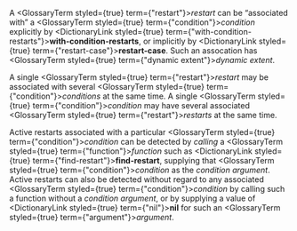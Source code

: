  



A <GlossaryTerm styled={true} term={"restart"}><i>restart</i></GlossaryTerm> can be “associated with” a <GlossaryTerm styled={true} term={"condition"}><i>condition</i></GlossaryTerm> explicitly by <DictionaryLink styled={true} term={"with-condition-restarts"}><b>with-condition-restarts</b></DictionaryLink>, or implicitly by <DictionaryLink styled={true} term={"restart-case"}><b>restart-case</b></DictionaryLink>. Such an assocation has <GlossaryTerm styled={true} term={"dynamic extent"}><i>dynamic extent</i></GlossaryTerm>. 



A single <GlossaryTerm styled={true} term={"restart"}><i>restart</i></GlossaryTerm> may be associated with several <GlossaryTerm styled={true} term={"condition"}><i>conditions</i></GlossaryTerm> at the same time. A single <GlossaryTerm styled={true} term={"condition"}><i>condition</i></GlossaryTerm> may have several associated <GlossaryTerm styled={true} term={"restart"}><i>restarts</i></GlossaryTerm> at the same time. 



Active restarts associated with a particular <GlossaryTerm styled={true} term={"condition"}><i>condition</i></GlossaryTerm> can be detected by *calling* a <GlossaryTerm styled={true} term={"function"}><i>function</i></GlossaryTerm> such as <DictionaryLink styled={true} term={"find-restart"}><b>find-restart</b></DictionaryLink>, supplying that <GlossaryTerm styled={true} term={"condition"}><i>condition</i></GlossaryTerm> as the *condition argument*. Active restarts can also be detected without regard to any associated <GlossaryTerm styled={true} term={"condition"}><i>condition</i></GlossaryTerm> by calling such a function without a *condition argument*, or by supplying a value of <DictionaryLink styled={true} term={"nil"}><b>nil</b></DictionaryLink> for such an <GlossaryTerm styled={true} term={"argument"}><i>argument</i></GlossaryTerm>. 



